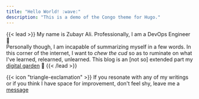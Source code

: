 ```yaml
---
title: "Hello World! :wave:"
description: "This is a demo of the Congo theme for Hugo."
---
```


{{< lead >}}
My name is Zubayr Ali. Professionally, I am a DevOps Engineer :rocket: <br /> Personally though, I am incapable of summarizing myself in a few words. In this corner of the internet, I want to _chew the cud_ so as to ruminate on what I've learned, relearned, unlearned. This blog is an [not so] extended part my [digital garden](https://wiki.zubayrali.in) :bamboo:
{{< /lead >}}

<div class="flex px-4 py-2 mb-8 text-base rounded-md bg-primary-100 dark:bg-primary-900">
  <span class="flex items-center ltr:pr-3 rtl:pl-3 text-primary-400">
    {{< icon "triangle-exclamation" >}}
  </span>
  <span class=" dark:text-neutral-300">
    <span class="prose dark:prose-invert">If you resonate with any of my writings or if you think I have space for improvement, don't feel shy, leave me a 
    <a href="/contact"
      class="px-2 py-1 !text-neutral !no-underline !rounded-md bg-primary-600 hover:!bg-primary-500 dark:bg-primary-800 dark:hover:!bg-primary-700"
    >
      message
    </a>
  </span>
</div>
